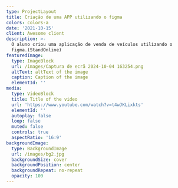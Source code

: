 ```yaml
---
type: ProjectLayout
title: Criação de uma APP utilizando o figma
colors: colors-a
date: '2021-10-15'
client: Awesome client
description: >-
  O aluno criou uma aplicação de venda de veículos utilizando o
  figma.(StandOnline)                                                                                                                                         
featuredImage:
  type: ImageBlock
  url: /images/Captura de ecrã 2024-10-04 163254.png
  altText: altText of the image
  caption: Caption of the image
  elementId: ''
media:
  type: VideoBlock
  title: Title of the video
  url: 'https://www.youtube.com/watch?v=t4wJKLixkts'
  elementId: ''
  autoplay: false
  loop: false
  muted: false
  controls: true
  aspectRatio: '16:9'
backgroundImage:
  type: BackgroundImage
  url: /images/bg2.jpg
  backgroundSize: cover
  backgroundPosition: center
  backgroundRepeat: no-repeat
  opacity: 100
---
```


